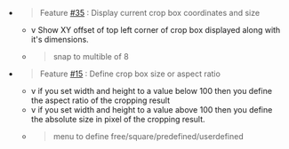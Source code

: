 * > Feature [#35](https://github.com/k3b/LosslessJpgCrop/issues/35) : Display current crop box coordinates and size
    * v Show XY offset of top left corner of crop box displayed along with it's dimensions.
    * > snap to multible of 8
* > Feature [#15](https://github.com/k3b/LosslessJpgCrop/issues/15) : Define crop box size or aspect ratio
  * v if you set width and height to a value below 100 then you define the aspect ratio of the cropping result
  * v if you set width and height to a value above 100 then you define the absolute size in pixel of the cropping result.
  * > menu to define free/square/predefined/userdefined

